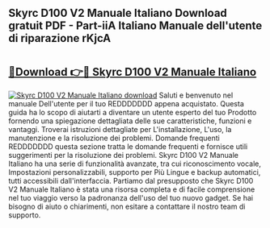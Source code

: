 ## Skyrc D100 V2 Manuale Italiano Download gratuit PDF - Part-iiA Italiano Manuale dell'utente di riparazione rKjcA

# <h2><a href="http://df9lkug.blite.top/?on=Skyrc+D100+V2+Manuale+Italiano">🔗Download 👉🔴 Skyrc D100 V2 Manuale Italiano</a></h2>

[![Skyrc D100 V2 Manuale Italiano download](https://i.imgur.com/lujVjoI.png)](http://df9lkug.blite.top/?on=Skyrc+D100+V2+Manuale+Italiano)
Saluti e benvenuto nel manuale Dell'utente per il tuo REDDDDDDD appena acquistato. Questa guida ha lo scopo di aiutarti a diventare un utente esperto del tuo Prodotto fornendo una spiegazione dettagliata delle sue caratteristiche, funzioni e vantaggi. Troverai istruzioni dettagliate per L'installazione, L'uso, la manutenzione e la risoluzione dei problemi. Domande frequenti REDDDDDDD questa sezione tratta le domande frequenti e fornisce utili suggerimenti per la risoluzione dei problemi. Skyrc D100 V2 Manuale Italiano ha una serie di funzionalità avanzate, tra cui riconoscimento vocale, Impostazioni personalizzabili, supporto per Più Lingue e backup automatici, tutti accessibili dall'interfaccia. Partiamo dal presupposto che Skyrc D100 V2 Manuale Italiano è stata una risorsa completa e di facile comprensione nel tuo viaggio verso la padronanza dell'uso del tuo nuovo gadget. Se hai bisogno di aiuto o chiarimenti, non esitare a contattare il nostro team di supporto.
